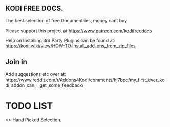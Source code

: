 <h2> KODI FREE DOCS. </h2> 

The best selection of free Documentries, money cant buy 

Please support this project at https://www.patreon.com/kodifreedocs



Help on Installing 3rd Party Plugins can be found at: 
https://kodi.wiki/view/HOW-TO:Install_add-ons_from_zip_files


<h2>Join in</h2>
Add suggestions etc over at: 
https://www.reddit.com/r/Addons4Kodi/comments/hj7bpc/my_first_ever_kodi_addon_can_i_get_some_feedback/


<h1>
  TODO LIST</h1>
   >> Hand Picked Selection. 
  
  
</h1>
